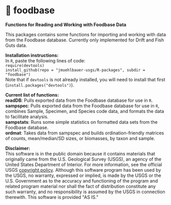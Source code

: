 # :pizza: foodbase
**Functions for Reading and Working with Foodbase Data**

This packages contains some functions for importing and working with data from the Foodbase database. Currently only implemented for Drift and Fish Guts data.

__Installation instructions:__  
In `R`, paste the following lines of code:  
`require(devtools)`  
`install_github(repo = "jmuehlbauer-usgs/R-packages", subdir = "foodbase")`  
Note that if `devtools` is not already installed, you will need to install that first (`install.packages("devtools")`).

__Current list of functions:__  
__readDB__: Pulls exported data from the Foodbase database for use in `R`.  
__sampspec__: Pulls exported data from the Foodbase database for use in `R`, combines Sample, Specimen, and Species code data, and formats the data to facilitate analysis.  
__sampstats__: Runs some simple statistics on formatted data sets from the Foodbase database.  
__ordmat__: Takes data from sampspec and builds ordination-friendly matrices of counts, mean/median/SD sizes, or biomasses, by taxon and sample.

__Disclaimer:__  
This software is in the public domain because it contains materials that originally came from the U.S. Geological Survey (USGS), an agency of the United States Department of Interior. For more information, see the official USGS [copyright policy](https://www.usgs.gov/visual-id/credit_usgs.html#copyright). Although this software program has been used by the USGS, no warranty, expressed or implied, is made by the USGS or the U.S. Government as to the accuracy and functioning of the program and related program material nor shall the fact of distribution constitute any such warranty, and no responsibility is assumed by the USGS in connection therewith. This software is provided "AS IS."
